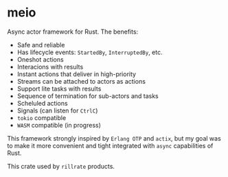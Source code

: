 # meio

Async actor framework for Rust. The benefits:

- Safe and reliable
- Has lifecycle events: `StartedBy`, `InterruptedBy`, etc.
- Oneshot actions
- Interacions with results
- Instant actions that deliver in high-priority
- Streams can be attached to actors as actions
- Support lite tasks with results
- Sequence of termination for sub-actors and tasks
- Scheluled actions
- Signals (can listen for `CtrlC`)
- `tokio` compatible
- `WASM` compatible (in progress)

This framework strongly inspired by `Erlang OTP` and `actix`, but my goal was
to make it more convenient and tight integrated with `async` capabilities of Rust.

This crate used by `rillrate` products.
